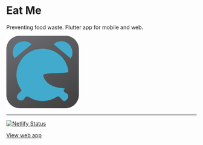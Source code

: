 # Eat Me

Preventing food waste. Flutter app for mobile and web.

![Icon](web/icons/Icon-192.png)

---
[![Netlify Status](https://api.netlify.com/api/v1/badges/0fde4692-a685-40c4-9c39-2e2b8b1b13ac/deploy-status)](https://app.netlify.com/sites/eat-me/deploys)


[View web app](https://eat-me.netlify.com/)
